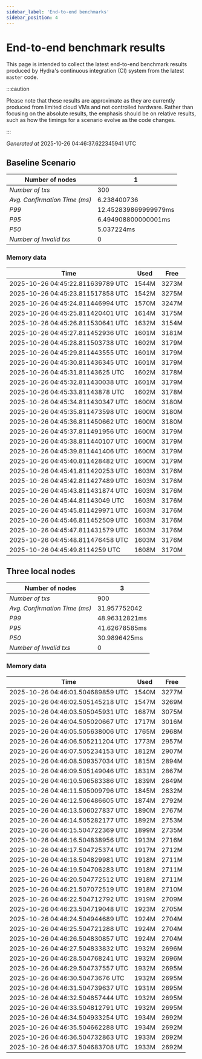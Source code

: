 ```yaml
--- 
sidebar_label: 'End-to-end benchmarks' 
sidebar_position: 4 
--- 
```


# End-to-end benchmark results 

This page is intended to collect the latest end-to-end benchmark  results produced by Hydra's continuous integration (CI) system from  the latest `master` code.

:::caution

Please note that these results are approximate  as they are currently produced from limited cloud VMs and not controlled hardware.  Rather than focusing on the absolute results,   the emphasis should be on relative results,  such as how the timings for a scenario evolve as the code changes.

:::

_Generated at_  2025-10-26 04:46:37.622345941 UTC


## Baseline Scenario



| Number of nodes |  1 | 
| -- | -- |
| _Number of txs_ | 300 |
| _Avg. Confirmation Time (ms)_ | 6.238400736 |
| _P99_ | 12.452839869999979ms |
| _P95_ | 6.494908800000001ms |
| _P50_ | 5.037224ms |
| _Number of Invalid txs_ | 0 |
      

### Memory data 

 | Time | Used | Free | 
|------------------------------------|------|------|
 | 2025-10-26 04:45:22.811639789 UTC | 1544M | 3273M | 
 | 2025-10-26 04:45:23.811517858 UTC | 1542M | 3275M | 
 | 2025-10-26 04:45:24.811446994 UTC | 1570M | 3247M | 
 | 2025-10-26 04:45:25.811420401 UTC | 1614M | 3175M | 
 | 2025-10-26 04:45:26.811530641 UTC | 1632M | 3154M | 
 | 2025-10-26 04:45:27.811452936 UTC | 1601M | 3181M | 
 | 2025-10-26 04:45:28.811503738 UTC | 1602M | 3179M | 
 | 2025-10-26 04:45:29.811443555 UTC | 1601M | 3179M | 
 | 2025-10-26 04:45:30.811436345 UTC | 1601M | 3179M | 
 | 2025-10-26 04:45:31.81143625 UTC | 1602M | 3178M | 
 | 2025-10-26 04:45:32.811430038 UTC | 1601M | 3179M | 
 | 2025-10-26 04:45:33.81143878 UTC | 1602M | 3178M | 
 | 2025-10-26 04:45:34.811430347 UTC | 1600M | 3180M | 
 | 2025-10-26 04:45:35.811473598 UTC | 1600M | 3180M | 
 | 2025-10-26 04:45:36.811450662 UTC | 1600M | 3180M | 
 | 2025-10-26 04:45:37.811491956 UTC | 1600M | 3179M | 
 | 2025-10-26 04:45:38.811440107 UTC | 1600M | 3179M | 
 | 2025-10-26 04:45:39.811441406 UTC | 1600M | 3179M | 
 | 2025-10-26 04:45:40.811428482 UTC | 1600M | 3179M | 
 | 2025-10-26 04:45:41.811420253 UTC | 1603M | 3176M | 
 | 2025-10-26 04:45:42.811427489 UTC | 1603M | 3176M | 
 | 2025-10-26 04:45:43.811431874 UTC | 1603M | 3176M | 
 | 2025-10-26 04:45:44.81143049 UTC | 1603M | 3176M | 
 | 2025-10-26 04:45:45.811429971 UTC | 1603M | 3176M | 
 | 2025-10-26 04:45:46.811452509 UTC | 1603M | 3176M | 
 | 2025-10-26 04:45:47.811431579 UTC | 1603M | 3176M | 
 | 2025-10-26 04:45:48.811476458 UTC | 1603M | 3176M | 
 | 2025-10-26 04:45:49.8114259 UTC | 1608M | 3170M | 


## Three local nodes



| Number of nodes |  3 | 
| -- | -- |
| _Number of txs_ | 900 |
| _Avg. Confirmation Time (ms)_ | 31.957752042 |
| _P99_ | 48.96312821ms |
| _P95_ | 41.62678585ms |
| _P50_ | 30.9896425ms |
| _Number of Invalid txs_ | 0 |
      

### Memory data 

 | Time | Used | Free | 
|------------------------------------|------|------|
 | 2025-10-26 04:46:01.504689859 UTC | 1540M | 3277M | 
 | 2025-10-26 04:46:02.505145218 UTC | 1547M | 3269M | 
 | 2025-10-26 04:46:03.505045931 UTC | 1687M | 3075M | 
 | 2025-10-26 04:46:04.505020667 UTC | 1717M | 3016M | 
 | 2025-10-26 04:46:05.505638006 UTC | 1765M | 2968M | 
 | 2025-10-26 04:46:06.505211204 UTC | 1773M | 2957M | 
 | 2025-10-26 04:46:07.505234153 UTC | 1812M | 2907M | 
 | 2025-10-26 04:46:08.509357034 UTC | 1815M | 2894M | 
 | 2025-10-26 04:46:09.505149046 UTC | 1831M | 2867M | 
 | 2025-10-26 04:46:10.506583386 UTC | 1839M | 2849M | 
 | 2025-10-26 04:46:11.505009796 UTC | 1845M | 2832M | 
 | 2025-10-26 04:46:12.506486605 UTC | 1874M | 2792M | 
 | 2025-10-26 04:46:13.506027837 UTC | 1890M | 2767M | 
 | 2025-10-26 04:46:14.505282177 UTC | 1892M | 2753M | 
 | 2025-10-26 04:46:15.504722369 UTC | 1899M | 2735M | 
 | 2025-10-26 04:46:16.504838956 UTC | 1913M | 2716M | 
 | 2025-10-26 04:46:17.504725374 UTC | 1917M | 2712M | 
 | 2025-10-26 04:46:18.504829981 UTC | 1918M | 2711M | 
 | 2025-10-26 04:46:19.504706283 UTC | 1918M | 2711M | 
 | 2025-10-26 04:46:20.504772512 UTC | 1918M | 2711M | 
 | 2025-10-26 04:46:21.507072519 UTC | 1918M | 2710M | 
 | 2025-10-26 04:46:22.504712792 UTC | 1919M | 2709M | 
 | 2025-10-26 04:46:23.504719048 UTC | 1923M | 2705M | 
 | 2025-10-26 04:46:24.504944689 UTC | 1924M | 2704M | 
 | 2025-10-26 04:46:25.504721288 UTC | 1924M | 2704M | 
 | 2025-10-26 04:46:26.504830857 UTC | 1924M | 2704M | 
 | 2025-10-26 04:46:27.504833832 UTC | 1932M | 2696M | 
 | 2025-10-26 04:46:28.504768241 UTC | 1932M | 2696M | 
 | 2025-10-26 04:46:29.504737557 UTC | 1932M | 2695M | 
 | 2025-10-26 04:46:30.50473676 UTC | 1932M | 2695M | 
 | 2025-10-26 04:46:31.504739637 UTC | 1931M | 2695M | 
 | 2025-10-26 04:46:32.504857444 UTC | 1932M | 2695M | 
 | 2025-10-26 04:46:33.504812791 UTC | 1932M | 2695M | 
 | 2025-10-26 04:46:34.504933254 UTC | 1934M | 2692M | 
 | 2025-10-26 04:46:35.504662288 UTC | 1934M | 2692M | 
 | 2025-10-26 04:46:36.504732863 UTC | 1933M | 2692M | 
 | 2025-10-26 04:46:37.504683708 UTC | 1933M | 2692M | 

